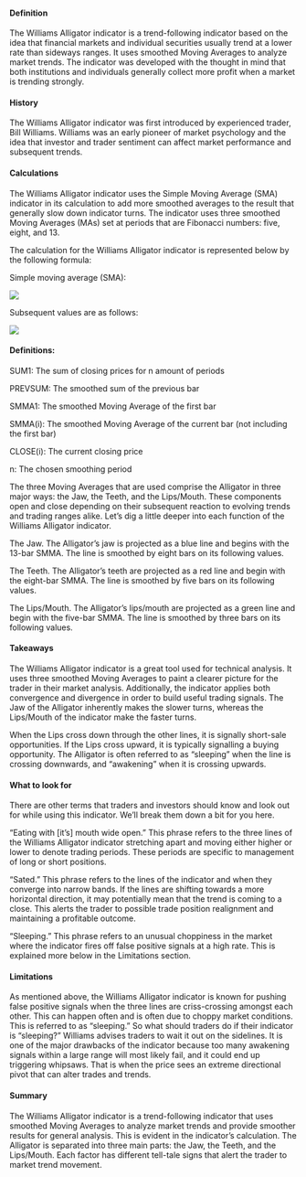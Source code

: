 #### Definition

The Williams Alligator indicator is a trend-following indicator based on the idea that financial markets and individual securities usually trend at a lower rate than sideways ranges. It uses smoothed Moving Averages to analyze market trends. The indicator was developed with the thought in mind that both institutions and individuals generally collect more profit when a market is trending strongly.

#### History 

The Williams Alligator indicator was first introduced by experienced trader, Bill Williams. Williams was an early pioneer of market psychology and the idea that investor and trader sentiment can affect market performance and subsequent trends.

#### Calculations

The Williams Alligator indicator uses the Simple Moving Average (SMA) indicator in its calculation to add more smoothed averages to the result that generally slow down indicator turns. The indicator uses three smoothed Moving Averages (MAs) set at periods that are Fibonacci numbers: five, eight, and 13.

The calculation for the Williams Alligator indicator is represented below by the following formula:

Simple moving average (SMA): 

![](https://s3.amazonaws.com/cdn.freshdesk.com/data/helpdesk/attachments/production/43152608549/original/K4OozSqVdtzEOxGhjiKU3eICF0bR3kPvbA.png?1598376604)

Subsequent values are as follows:

![](https://s3.amazonaws.com/cdn.freshdesk.com/data/helpdesk/attachments/production/43152609108/original/IuWxG77MJwOaC_Gn6ho0eYCXnQ-oU_Eh1Q.png?1598376782)

#### Definitions:

SUM1: The sum of closing prices for n amount of periods

PREVSUM: The smoothed sum of the previous bar

SMMA1: The smoothed Moving Average of the first bar

SMMA(i): The smoothed Moving Average of the current bar (not including the first bar)

CLOSE(i): The current closing price

n: The chosen smoothing period

The three Moving Averages that are used comprise the Alligator in three major ways: the Jaw, the Teeth, and the Lips/Mouth. These components open and close depending on their subsequent reaction to evolving trends and trading ranges alike. Let’s dig a little deeper into each function of the Williams Alligator indicator.

The Jaw. The Alligator’s jaw is projected as a blue line and begins with the 13-bar SMMA. The line is smoothed by eight bars on its following values.

The Teeth. The Alligator’s teeth are projected as a red line and begin with the eight-bar SMMA. The line is smoothed by five bars on its following values.

The Lips/Mouth. The Alligator’s lips/mouth are projected as a green line and begin with the five-bar SMMA. The line is smoothed by three bars on its following values.

#### Takeaways

The Williams Alligator indicator is a great tool used for technical analysis. It uses three smoothed Moving Averages to paint a clearer picture for the trader in their market analysis. Additionally, the indicator applies both convergence and divergence in order to build useful trading signals. The Jaw of the Alligator inherently makes the slower turns, whereas the Lips/Mouth of the indicator make the faster turns.

When the Lips cross down through the other lines, it is signally short-sale opportunities. If the Lips cross upward, it is typically signalling a buying opportunity. The Alligator is often referred to as “sleeping” when the line is crossing downwards, and “awakening” when it is crossing upwards.

#### What to look for

There are other terms that traders and investors should know and look out for while using this indicator. We’ll break them down a bit for you here.

“Eating with \[it’s\] mouth wide open.” This phrase refers to the three lines of the Williams Alligator indicator stretching apart and moving either higher or lower to denote trading periods. These periods are specific to management of long or short positions.

“Sated.” This phrase refers to the lines of the indicator and when they converge into narrow bands. If the lines are shifting towards a more horizontal direction, it may potentially mean that the trend is coming to a close. This alerts the trader to possible trade position realignment and maintaining a profitable outcome.

“Sleeping.” This phrase refers to an unusual choppiness in the market where the indicator fires off false positive signals at a high rate. This is explained more below in the Limitations section.

#### Limitations

As mentioned above, the Williams Alligator indicator is known for pushing false positive signals when the three lines are criss-crossing amongst each other. This can happen often and is often due to choppy market conditions. This is referred to as “sleeping.” So what should traders do if their indicator is “sleeping?” Williams advises traders to wait it out on the sidelines. It is one of the major drawbacks of the indicator because too many awakening signals within a large range will most likely fail, and it could end up triggering whipsaws. That is when the price sees an extreme directional pivot that can alter trades and trends.

#### Summary

The Williams Alligator indicator is a trend-following indicator that uses smoothed Moving Averages to analyze market trends and provide smoother results for general analysis. This is evident in the indicator’s calculation. The Alligator is separated into three main parts: the Jaw, the Teeth, and the Lips/Mouth. Each factor has different tell-tale signs that alert the trader to market trend movement.